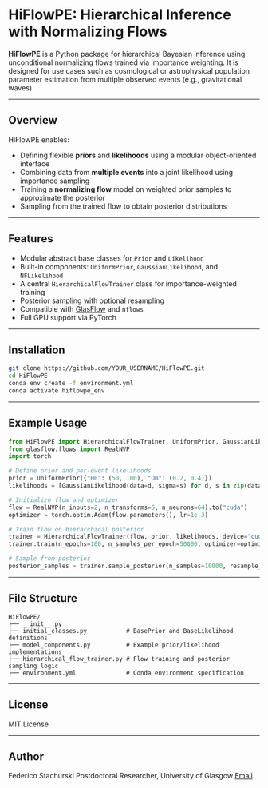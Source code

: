 # HiFlowPE: Hierarchical Inference with Normalizing Flows

**HiFlowPE** is a Python package for hierarchical Bayesian inference using unconditional normalizing flows trained via importance weighting. It is designed for use cases such as cosmological or astrophysical population parameter estimation from multiple observed events (e.g., gravitational waves).

---

## Overview

HiFlowPE enables:

* Defining flexible **priors** and **likelihoods** using a modular object-oriented interface
* Combining data from **multiple events** into a joint likelihood using importance sampling
* Training a **normalizing flow** model on weighted prior samples to approximate the posterior
* Sampling from the trained flow to obtain posterior distributions

---

## Features

* Modular abstract base classes for `Prior` and `Likelihood`
* Built-in components: `UniformPrior`, `GaussianLikelihood`, and `NFLikelihood`
* A central `HierarchicalFlowTrainer` class for importance-weighted training
* Posterior sampling with optional resampling
* Compatible with [GlasFlow](https://github.com/glasgow-astro/glasflow) and `nflows`
* Full GPU support via PyTorch

---

## Installation

```bash
git clone https://github.com/YOUR_USERNAME/HiFlowPE.git
cd HiFlowPE
conda env create -f environment.yml
conda activate hiflowpe_env
```

---

## Example Usage

```python
from HiFlowPE import HierarchicalFlowTrainer, UniformPrior, GaussianLikelihood
from glasflow.flows import RealNVP
import torch

# Define prior and per-event likelihoods
prior = UniformPrior({"H0": (50, 100), "Om": (0.2, 0.4)})
likelihoods = [GaussianLikelihood(data=d, sigma=s) for d, s in zip(data_list, sigma_list)]

# Initialize flow and optimizer
flow = RealNVP(n_inputs=2, n_transforms=5, n_neurons=64).to("cuda")
optimizer = torch.optim.Adam(flow.parameters(), lr=1e-3)

# Train flow on hierarchical posterior
trainer = HierarchicalFlowTrainer(flow, prior, likelihoods, device="cuda")
trainer.train(n_epochs=100, n_samples_per_epoch=50000, optimizer=optimizer)

# Sample from posterior
posterior_samples = trainer.sample_posterior(n_samples=10000, resample_with_weights=True)
```

---

## File Structure

```
HiFlowPE/
├── __init__.py
├── initial_classes.py           # BasePrior and BaseLikelihood definitions
├── model_components.py          # Example prior/likelihood implementations
├── hierarchical_flow_trainer.py # Flow training and posterior sampling logic
├── environment.yml              # Conda environment specification
```

---

## License

MIT License

---

## Author

Federico Stachurski
Postdoctoral Researcher, University of Glasgow
[Email](mailto:your-email@example.com)

